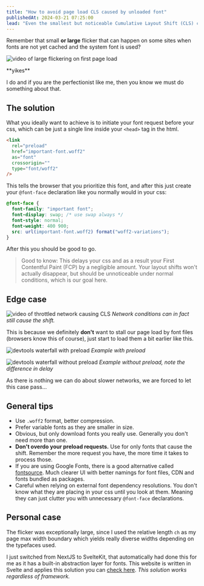 ```yaml
---
title: "How to avoid page load CLS caused by unloaded font"
publishedAt: 2024-03-21 07:25:00
lead: "Even the smallest but noticeable Cumulative Layout Shift (CLS) can distract the user and cause bad experience. For that I have prepared a solution."
---
```


Remember that small **or large** flicker that can happen on some sites when fonts are not yet cached and the system font is used?

![video of large flickering on first page load]()

\*\*yikes\*\*

I do and if you are the perfectionist like me, then you know we must do something about that.

## The solution

What you ideally want to achieve is to initiate your font request before your css, which can be just a single line inside your `<head>` tag in the html.

```html
<link
  rel="preload"
  href="important-font.woff2"
  as="font"
  crossorigin=""
  type="font/woff2"
/>
```

This tells the browser that you prioritize this font, and after this just create your `@font-face` declaration like you normally would in your css:

```css
@font-face {
  font-family: "important font";
  font-display: swap; /* use swap always */
  font-style: normal;
  font-weight: 400 900;
  src: url(important-font.woff2) format("woff2-variations");
}
```

After this you should be good to go.

> Good to know: This delays your css and as a result your First Contentful Paint (FCP) by a negligible amount. Your layout shifts won't actually disappear, but should be unnoticeable under normal conditions, which is our goal here.

## Edge case

![video of throttled network causing CLS]()
_Network conditions can in fact still cause the shift._

This is because we definitely **don't** want to stall our page load by font files (browsers know this of course), just start to load them a bit earlier like this.

![devtools waterfall with preload]()
_Example with preload_

![devtools waterfall without preload]()
_Example without preload, note the difference in delay_

As there is nothing we can do about slower networks, we are forced to let this case pass...

## General tips

- Use `.woff2` format, better compression.
- Prefer variable fonts as they are smaller in size.
- Obvious, but only download fonts you really use. Generally you don't need more than one.
- **Don't overdo your preload requests.** Use for only fonts that cause the shift. Remember the more request you have, the more time it takes to process those.
- If you are using Google Fonts, there is a good alternative called [fontsource](https://fontsource.org). Much clearer UI with better namings for font files, CDN and fonts bundled as packages.
- Careful when relying on external font dependency resolutions. You don't know what they are placing in your css until you look at them. Meaning they can just clutter you with unnecessary `@font-face` declarations.

## Personal case

The flicker was exceptionally large, since I used the relative length `ch` as my page max width boundary which yields really diverse widths depending on the typefaces used.

I just switched from NextJS to SvelteKit, that automatically had done this for me as it has a built-in abstraction layer for fonts. This website is written in Svelte and applies this solution you can [check here](https://github.com/dominik-stumpf/portfolio). _This solution works regardless of framework._
